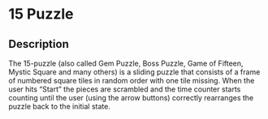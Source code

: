 # 15 Puzzle

## Description
The 15-puzzle (also called Gem Puzzle, Boss Puzzle, Game of Fifteen, Mystic Square and many others) is a sliding puzzle that consists of a frame of numbered square tiles in random order with one tile missing.
When the user hits “Start” the pieces are scrambled and the time counter starts counting until the user (using the arrow buttons) correctly rearranges the puzzle back to the initial state.